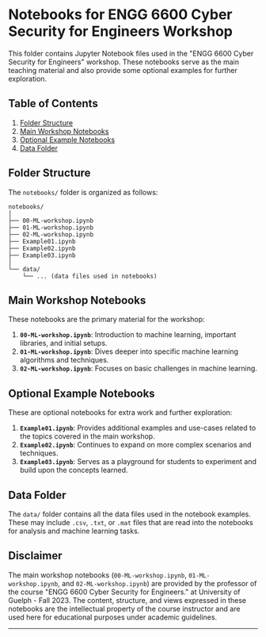 # Notebooks for ENGG 6600 Cyber Security for Engineers Workshop

This folder contains Jupyter Notebook files used in the "ENGG 6600 Cyber Security for Engineers" workshop. These notebooks serve as the main teaching material and also provide some optional examples for further exploration.

## Table of Contents

1. [Folder Structure](#folder-structure)
2. [Main Workshop Notebooks](#main-workshop-notebooks)
3. [Optional Example Notebooks](#optional-example-notebooks)
4. [Data Folder](#data-folder)

## Folder Structure

The `notebooks/` folder is organized as follows:

```
notebooks/
│
├── 00-ML-workshop.ipynb
├── 01-ML-workshop.ipynb
├── 02-ML-workshop.ipynb
├── Example01.ipynb
├── Example02.ipynb
├── Example03.ipynb
│
└── data/
    └── ... (data files used in notebooks)
```

## Main Workshop Notebooks

These notebooks are the primary material for the workshop:

1. **`00-ML-workshop.ipynb`**: Introduction to machine learning, important libraries, and initial setups.
2. **`01-ML-workshop.ipynb`**: Dives deeper into specific machine learning algorithms and techniques.
3. **`02-ML-workshop.ipynb`**: Focuses on basic challenges in machine learning.

## Optional Example Notebooks

These are optional notebooks for extra work and further exploration:

1. **`Example01.ipynb`**: Provides additional examples and use-cases related to the topics covered in the main workshop.
2. **`Example02.ipynb`**: Continues to expand on more complex scenarios and techniques.
3. **`Example03.ipynb`**: Serves as a playground for students to experiment and build upon the concepts learned.

## Data Folder

The `data/` folder contains all the data files used in the notebook examples. These may include `.csv`, `.txt`, or `.mat` files that are read into the notebooks for analysis and machine learning tasks.

## Disclaimer

The main workshop notebooks (`00-ML-workshop.ipynb`, `01-ML-workshop.ipynb`, and `02-ML-workshop.ipynb`) are provided by the professor of the course "ENGG 6600 Cyber Security for Engineers." at University of Guelph - Fall 2023. The content, structure, and views expressed in these notebooks are the intellectual property of the course instructor and are used here for educational purposes under academic guidelines.

---

